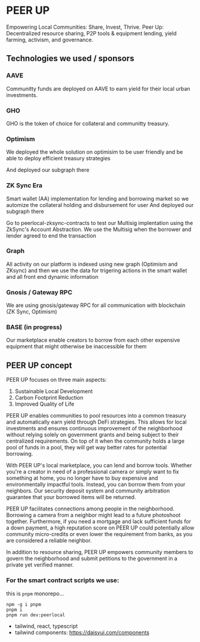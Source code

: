 # PEER UP
Empowering Local Communities: Share, Invest, Thrive. Peer Up: Decentralized resource sharing, P2P tools & equipment lending, yield farming, activism, and governance.

## Technologies we used / sponsors

### AAVE
Communitty funds are deployed on AAVE to earn yield for their local urban investments.

### GHO
GHO is the token of choice for collateral and communitty treasury. 

### Optimism
We deployed the whole solution on optimisim to be user friendly and be able to deploy efficient treasury strategies

And deployed our subgraph there

### ZK Sync Era
Smart wallet (AA) implementation for lending and borrowing market so we automize the collateral holding and disbursement for user 
And deployed our subgraph there

Go to peerlocal-zksync-contracts to test our Multisig implentation using the ZkSync's Account Abstraction. We use the Multisig when the borrower and lender agreed to end the transaction

### Graph
All activity on our platform is indexed using new graph (Optimism and ZKsync) and then we use the data for trigering actions in the smart wallet and  all front end dynamic information

### Gnosis / Gateway RPC
We are using gnosis/gateway RPC for all communication with blockchain (ZK Sync, Optimism)  

### BASE (in progress)
Our marketplace enable creators to borrow from each other expensive equipment that might otherwise be inaccessible for them

## PEER UP concept 
PEER UP focuses on three main aspects:

1. Sustainable Local Development
2. Carbon Footprint Reduction
3. Improved Quality of Life

PEER UP enables communities to pool resources into a common treasury and automatically earn yield through DeFi strategies. This allows for local investments and ensures continuous improvement of the neighborhood without relying solely on government grants and being subject to their centralized requirements. On top of it when the community holds a large pool of funds in a pool, they will get way better rates for potential borrowing. 

With PEER UP's local marketplace, you can lend and borrow tools. Whether you're a creator in need of a professional camera or simply want to fix something at home, you no longer have to buy expensive and environmentally impactful tools. Instead, you can borrow them from your neighbors. Our security deposit system and community arbitration guarantee that your borrowed items will be returned.

PEER UP facilitates connections among people in the neighborhood. Borrowing a camera from a neighbor might lead to a future photoshoot together. Furthermore, if you need a mortgage and lack sufficient funds for a down payment, a high reputation score on PEER UP could potentially allow community micro-credits or even lower the requirement from banks, as you are considered a reliable neighbor.

In addition to resource sharing, PEER UP empowers community members to govern the neighborhood and submit petitions to the government in a private yet verified manner.






### For the smart contract scripts we use: 

this is `pnpm` monorepo...

```shell
npm -g i pnpm 
pnpm i
pnpm run dev:peerlocal
```


- tailwind, react, typescript
- tailwind components: https://daisyui.com/components
